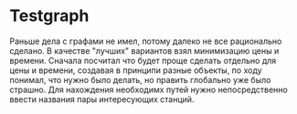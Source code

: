 # Testgraph
Раньше дела с графами не имел, потому далеко не все рационально сделано. В качестве "лучших" вариантов взял минимизацию цены и времени. Сначала посчитал что будет проще сделать отдельно для цены и времени, создавая в принципи разные объекты, по ходу понимал, что нужно было делать, но править глобально уже было страшно. Для нахождения необходимх путей нужно непосредственно ввести названия пары интересующих станций. 
